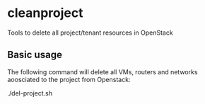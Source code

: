 # cleanproject
Tools to delete all project/tenant resources in OpenStack

Basic usage
-----------

The following command will delete all VMs, routers and networks aoosciated to the project from Openstack:

./del-project.sh <project name>

